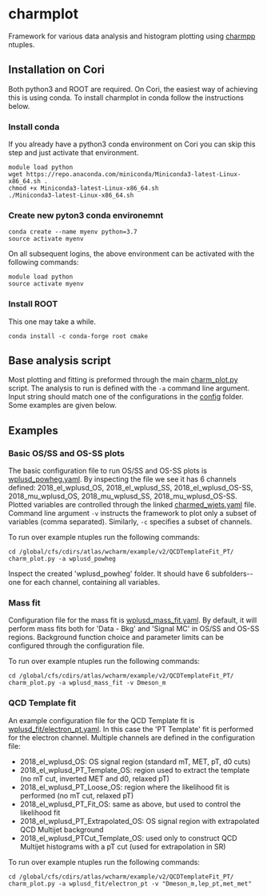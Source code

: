 # charmplot

Framework for various data analysis and histogram plotting using
[charmpp](https://gitlab.cern.ch/lbnl/CharmPhysics/charmpp) ntuples.

## Installation on Cori

Both python3 and ROOT are required. On Cori, the easiest way of achieving this
is using conda. To install charmplot in conda follow the instructions below.

### Install conda

If you already have a python3 conda environment on Cori you can skip this step
and just activate that environment.

```
module load python
wget https://repo.anaconda.com/miniconda/Miniconda3-latest-Linux-x86_64.sh .
chmod +x Miniconda3-latest-Linux-x86_64.sh
./Miniconda3-latest-Linux-x86_64.sh
```

### Create new pyton3 conda environemnt

```
conda create --name myenv python=3.7
source activate myenv
```

On all subsequent logins, the above environment can be activated with the following commands:

```
module load python
source activate myenv
```

### Install ROOT

This one may take a while.

```
conda install -c conda-forge root cmake
```

## Base analysis script

Most plotting and fitting is preformed through the main [charm_plot.py](https://gitlab.cern.ch/lbnl/CharmPhysics/charmplot/-/blob/master/charmplot/scripts/charm_plot.py)
script. The analysis to run is defined with the `-a` command line argument. Input string should match one of the configurations in the
[config](https://gitlab.cern.ch/lbnl/CharmPhysics/charmplot/-/tree/master/charmplot%2Fconfig) folder. Some examples are given below.

## Examples

### Basic OS/SS and OS-SS plots

The basic configuration file to run OS/SS and OS-SS plots is [wplusd_powheg.yaml](https://gitlab.cern.ch/lbnl/CharmPhysics/charmplot/-/blob/master/charmplot/config/wplusd_powheg.yaml).
By inspecting the file we see it has 6 channels defined: 2018_el_wplusd_OS, 2018_el_wplusd_SS, 2018_el_wplusd_OS-SS, 2018_mu_wplusd_OS, 2018_mu_wplusd_SS, 2018_mu_wplusd_OS-SS.
Plotted variables are controlled through the linked [charmed_wjets.yaml](https://gitlab.cern.ch/lbnl/CharmPhysics/charmplot/-/blob/master/charmplot/config/variables/charmed_wjets.yaml) file.
Command line argument `-v` instructs the framework to plot only a subset of variables (comma separated). Similarly, `-c` specifies a subset of channels.

To run over example ntuples run the following commands:

```
cd /global/cfs/cdirs/atlas/wcharm/example/v2/QCDTemplateFit_PT/
charm_plot.py -a wplusd_powheg
```

Inspect the created 'wplusd_powheg' folder. It should have 6 subfolders-- one for each channel, containing all variables.

### Mass fit

Configuration file for the mass fit is [wplusd_mass_fit.yaml](https://gitlab.cern.ch/lbnl/CharmPhysics/charmplot/-/blob/master/charmplot/config/wplusd_mass_fit.yaml).
By default, it will perform mass fits both for 'Data - Bkg' and 'Signal MC' in OS/SS and OS-SS regions. Background function choice and parameter limits can
be configured through the configuration file.

To run over example ntuples run the following commands:

```
cd /global/cfs/cdirs/atlas/wcharm/example/v2/QCDTemplateFit_PT/
charm_plot.py -a wplusd_mass_fit -v Dmeson_m
```

### QCD Template fit

An example configuration file for the QCD Template fit is [wplusd_fit/electron_pt.yaml](https://gitlab.cern.ch/lbnl/CharmPhysics/charmplot/-/blob/master/charmplot/config/wplusd_fit/electron_pt.yaml).
In this case the 'PT Template' fit is performed for the electron channel. Multiple channels are defined in the configuration file:

- 2018_el_wplusd_OS: OS signal region (standard mT, MET, pT, d0 cuts)
- 2018_el_wplusd_PT_Template_OS: region used to extract the template (no mT cut, inverted MET and d0, relaxed pT)
- 2018_el_wplusd_PT_Loose_OS: region where the likelihood fit is performed (no mT cut, relaxed pT)
- 2018_el_wplusd_PT_Fit_OS: same as above, but used to control the likelihood fit
- 2018_el_wplusd_PT_Extrapolated_OS: OS signal region with extrapolated QCD Multijet background
- 2018_el_wplusd_PTCut_Template_OS: used only to construct QCD Multijet histograms with a pT cut (used for extrapolation in SR)

To run over example ntuples run the following commands:

```
cd /global/cfs/cdirs/atlas/wcharm/example/v2/QCDTemplateFit_PT/
charm_plot.py -a wplusd_fit/electron_pt -v "Dmeson_m,lep_pt,met_met"
```
